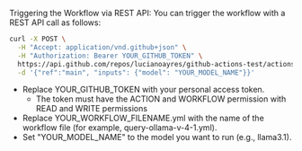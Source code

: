 Triggering the Workflow via REST API:
You can trigger the workflow with a REST API call as follows:

```bash
curl -X POST \
  -H "Accept: application/vnd.github+json" \
  -H "Authorization: Bearer YOUR_GITHUB_TOKEN" \
  https://api.github.com/repos/lucianoayres/github-actions-test/actions/workflows/YOUR_WORKFLOW_FILENAME/dispatches \
  -d '{"ref":"main", "inputs": {"model": "YOUR_MODEL_NAME"}}'
```

- Replace YOUR_GITHUB_TOKEN with your personal access token.
  - The token must have the ACTION and WORKFLOW permission with READ and WRITE permissions 
- Replace YOUR_WORKFLOW_FILENAME.yml with the name of the workflow file (for example, query-ollama-v-4-1.yml).
- Set "YOUR_MODEL_NAME" to the model you want to run (e.g., llama3.1).
